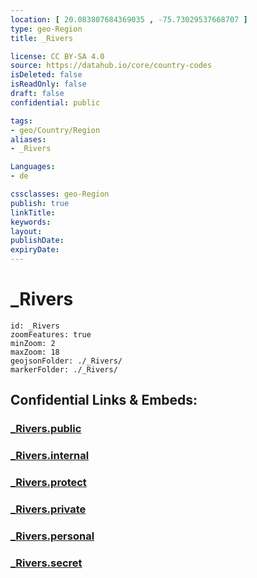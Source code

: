 ```yaml
---
location: [ 20.083807684369035 , -75.73029537668707 ] 
type: geo-Region
title: _Rivers

license: CC BY-SA 4.0
source: https://datahub.io/core/country-codes
isDeleted: false
isReadOnly: false
draft: false
confidential: public

tags:
- geo/Country/Region
aliases:
- _Rivers

Languages:
- de

cssclasses: geo-Region
publish: true
linkTitle: 
keywords: 
layout: 
publishDate: 
expiryDate: 
---
```


# _Rivers

```leaflet
id: _Rivers
zoomFeatures: true 
minZoom: 2 
maxZoom: 18
geojsonFolder: ./_Rivers/
markerFolder: ./_Rivers/
```


## Confidential Links & Embeds: 

### [_Rivers.public](/_public/\Earth\Continent\America~Caribbean\Cuba\provinces~Cuba\Santiago_de_Cuba_Rivers.public.md) 

### [_Rivers.internal](/_internal/\Earth\Continent\America~Caribbean\Cuba\provinces~Cuba\Santiago_de_Cuba_Rivers.internal.md) 

### [_Rivers.protect](/_protect/\Earth\Continent\America~Caribbean\Cuba\provinces~Cuba\Santiago_de_Cuba_Rivers.protect.md) 

### [_Rivers.private](/_private/\Earth\Continent\America~Caribbean\Cuba\provinces~Cuba\Santiago_de_Cuba_Rivers.private.md) 

### [_Rivers.personal](/_personal/\Earth\Continent\America~Caribbean\Cuba\provinces~Cuba\Santiago_de_Cuba_Rivers.personal.md) 

### [_Rivers.secret](/_secret/\Earth\Continent\America~Caribbean\Cuba\provinces~Cuba\Santiago_de_Cuba_Rivers.secret.md)

